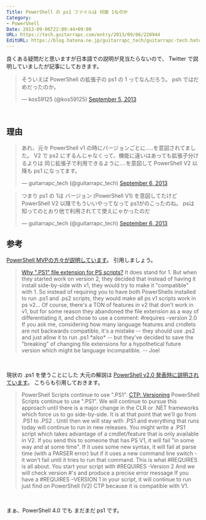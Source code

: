 ```yaml
---
Title: PowerShell の ps1 ファイルは 何故 1なのか
Category:
- PowerShell
Date: 2013-09-06T22:09:44+09:00
URL: https://tech.guitarrapc.com/entry/2013/09/06/220944
EditURL: https://blog.hatena.ne.jp/guitarrapc_tech/guitarrapc-tech.hatenablog.com/atom/entry/11696248318757675970
---
```


<p>良くある疑問だと思いますが日本語での説明が見当たらないので、 Twitter で説明していましたが記事にしておきます。</p>
<blockquote class="twitter-tweet">
<p>そういえば PowerShell の拡張子の ps1 の 1 ってなんだろう。 psh ではだめだったのか。</p>
— kos59125 (@kos59125) <a href="https://twitter.com/kos59125/statuses/375764702145421312">September 5, 2013</a></blockquote>
<p> </p>
<h2>理由</h2>
<blockquote class="twitter-tweet">
<p>あれ、元々 PowerShell v1 の時にバージョンごとに.....を意図されてました。 V2 で ps2 にするんじゃなくって、機能に違いはあっても拡張子分けるよりは 同じ拡張子で利用できるように....を意図して PowerShell V2 以降も ps1 になってます。</p>
— guitarrapc_tech (@guitarrapc_tech) <a href="https://twitter.com/guitarrapc_tech/statuses/375796668781719552">September 6, 2013</a></blockquote>
<blockquote class="twitter-tweet">
<p>つまり ps1 の 1は バージョン (PowerShell V1) を意図してたけど PowerShell V2 以降でもういいやってなって ps1がのこったのね。 psは知ってのとおり他で利用されてて使えにゃかったのだ</p>
— guitarrapc_tech (@guitarrapc_tech) <a href="https://twitter.com/guitarrapc_tech/statuses/375797045707026432">September 6, 2013</a></blockquote>
<h2>参考</h2>
<p><a href="https://devblogs.microsoft.com/powershell/ctp-versioning">PowerShell MVPの方々が説明しています</a>。 引用しましょう。</p>
<blockquote><a href="https://groups.google.com/forum/#!topic/microsoft.public.windows.powershell/9rZosGOqodE" target="_blank">Why ".PS1" file extension for PS scripts?</a> It does stand for 1. But when they started work on version 2, they decided that instead of having it install side-by-side with v1, they would try to make it "compatible" with 1. So instead of requiring you to have both PowerShells installed to run .ps1 and .ps2 scripts, they would make all ps v1 scripts work in ps v2... Of course, there's a TON of features in v2 that don't work in v1, but for some reason they abandoned the file extension as a way of differentiating it, and chose to use a comment: #requires -version 2.0 If you ask me, considering how many language features and cmdlets are not backwards compatible, it's a mistake -- they should use .ps2 and just allow it to run .ps1 *also* -- but they've decided to save the "breaking" of changing file extensions for a hypothetical future version which might be language incompatible. -- Joel</blockquote>
<p> </p>
<p>現状の .ps1 を使うことにした 大元の解説は <a href="https://devblogs.microsoft.com/powershell/ctp-versioning">PowerShell v2.0 発表時に説明されています</a>。 こちらも引用しておきます。</p>
<blockquote>PowerShell Scripts continue to use ".PS1". <a href="http://blogs.msdn.com/b/powershell/archive/2007/11/02/ctp-versioning.aspx" target="_blank">CTP: Versioning</a> PowerShell Scripts continue to use ".PS1". We will continue to pursue this approach until there is a major change in the CLR or .NET frameworks which force us to go side-by-side. It is at that point that we'll go from .PS1 to .PS2 . Until then we will stay with .PS1 and everything that runs today will continue to run in new releases. You might write a .PS1 script which takes advantage of a cmdlet/feature that is only available in V2. If you send this to someone that has PS V1, it will fail "in some way and at some time". If it uses some new syntax, it will fail at parse time (with a PARSER error) but if it uses a new command line switch - it won't fail until it tries to run that command. This is what #REQUIRES is all about. You start your script with #REQUIRES -Version 2 And we will check version #'s and produce a precise error message If you have a #REQUIRES –VERSION 1 in your script, it will continue to run just find on PowerShell (V2) CTP because it is compatible with V1.</blockquote>
<p> </p>
<p>まぁ、PowerShell 4.0 でも まだまだ ps1 です。 </p>

